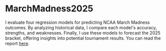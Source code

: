 # MarchMadness2025
I evaluate four regression models for predicting NCAA March Madness outcomes. By analyzing historical data, I compare each model's accuracy, strengths, and weaknesses. Finally, I use these models to forecast the 2025 bracket, offering insights into potential tournament results. You can read the report [here](./report.pdf).
